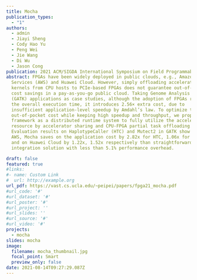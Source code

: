 ```yaml
---
title: Mocha
publication_types:
  - "1"
authors:
  - admin
  - Jiayi Sheng
  - Cody Hao Yu
  - Peng Wei
  - Jie Wang
  - Di Wu
  - Jason Cong
publication: 2021 ACM/SIGDA International Symposium on Field Programmable Gate Arrays (FPGA ’21)
abstract: FPGAs have been widely deployed in public clouds, e.g., Amazon Web
  Services (AWS) and Huawei Cloud. However, simply offloading accelerated
  kernels from CPU hosts to PCIe-based FPGAs does not guarantee out-of-pocket
  cost savings in a pay-as-you-go public cloud. Taking Genome Analysis Toolkit
  (GATK) applications as case studies, although the adoption of FPGAs reduces
  the overall execution time, it introduces 2.56× extra cost, due to
  insufficient application-level speedup by Amdahl’s law. To optimize the
  out-of-pocket cost while keeping high speedup and throughput, we propose Mocha
  framework as a distributed runtime system to fully utilize the accelerator
  resource by accelerator sharing and CPU-FPGA partial task offloading.
  Evaluation results on HaplotypeCaller (HTC) and Mutect2 in GATK show that on
  AWS, Mocha saves on the application cost by 2.82x for HTC, 1.06x for Mutect2
  and on Huawei Cloud by 1.22x, 1.52x respectively than straightforward CPU-FPGA
  integration solution with less than 5.1% performance overhead.

draft: false
featured: true
#links:
#- name: Custom Link
#  url: http://example.org
url_pdf: https://vast.cs.ucla.edu/~peipei/papers/fpga21_mocha.pdf
#url_code: '#'
#url_dataset: '#'
#url_poster: '#'
#url_project: ''
#url_slides: ''
#url_source: '#'
#url_video: '#'
projects:
  - mocha
slides: mocha
image:
  filename: mocha_thumbnail.jpg
  focal_point: Smart
  preview_only: false
date: 2021-08-14T09:27:29.087Z
---
```

